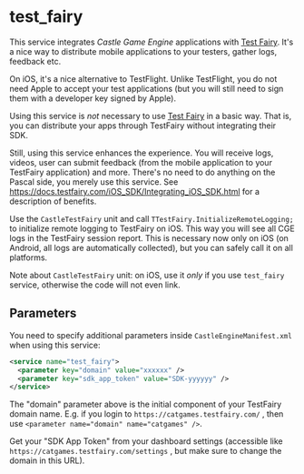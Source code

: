 # test_fairy

This service integrates _Castle Game Engine_ applications with [Test Fairy](https://www.testfairy.com/). It's a nice way to distribute mobile applications to your testers, gather logs, feedback etc.

On iOS, it's a nice alternative to TestFlight. Unlike TestFlight, you do not need Apple to accept your test applications (but you will still need to sign them with a developer key signed by Apple).

Using this service is *not* necessary to use [Test Fairy](https://www.testfairy.com/) in a basic way. That is, you can distribute your apps through TestFairy without integrating their SDK.

Still, using this service enhances the experience. You will receive logs, videos, user can submit feedback (from the mobile application to your TestFairy application) and more. There's no need to do anything on the Pascal side, you merely use this service. See https://docs.testfairy.com/iOS_SDK/Integrating_iOS_SDK.html for a description of benefits.

Use the `CastleTestFairy` unit and call `TTestFairy.InitializeRemoteLogging;` to initialize remote logging to TestFairy on iOS. This way you will see all CGE logs in the TestFairy session report. This is necessary now only on iOS (on Android, all logs are automatically collected), but you can safely call it on all platforms.

Note about `CastleTestFairy` unit: on iOS, use it *only* if you use `test_fairy` service, otherwise the code will not even link.

## Parameters

You need to specify additional parameters inside `CastleEngineManifest.xml` when using this service:

~~~~xml
<service name="test_fairy">
  <parameter key="domain" value="xxxxxx" />
  <parameter key="sdk_app_token" value="SDK-yyyyyy" />
</service>
~~~~

The "domain" parameter above is the initial component of your TestFairy domain name. E.g. if you login to `https://catgames.testfairy.com/` , then use `<parameter name="domain" name="catgames" />`.

Get your "SDK App Token" from your dashboard settings (accessible like `https://catgames.testfairy.com/settings` , but make sure to change the domain in this URL).
